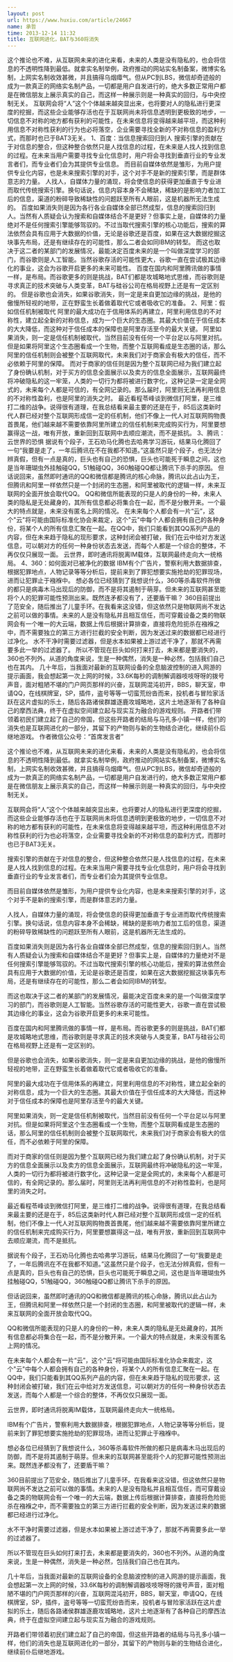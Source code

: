 ```yaml
---
layout: post
url: https://www.huxiu.com/article/24667
name: 承哲
time: 2013-12-14 11:32
title: 互联网进化，BAT与360将消失
---
```

这个推论也不难，从互联网未来的进化来看，未来的人类是没有隐私的，也会将信息的不透明性降到最低。就拿实名制举例，政府推动的网站实名制备案，微博实名制，上网实名制收效甚微，并且搞得乌烟瘴气。但从PC到LBS，微信却奇迹般的成为一款真正的网络实名制产品，一切都是用户自发进行的，绝大多数正常用户都是在微信朋友上展示真实的自己，而这样一种展示则是一种真实的回归，与中央控制无关。 互联网会将“人”这个个体越来越突显出来，也将要对人的隐私进行更深度的挖掘，而这些企业能够存活也在于互联网尚未将信息透明到更极致的地步，一切信息不对称的地方都有获利的可能性，在未来信息将变得越来越平坦，而这种利用信息不对称性获利的行为也必将落空，企业需要寻找全新的不对称信息的盈利方式，而那时也已于BAT3无关。 1、百度：当信息搜索回归到人 搜索引擎的贡献在于对信息的整合，但这种整合依然只是人找信息的过程，在未来是人找人找到信息的过程。在未来当用户需要寻找专业化信息时，用户将会寻找到垂直行业的专业发言者们，而专业者们会为其提供专业信息。 而目前自媒体依然是雏形，为用户提供专业化内容，也是未来搜索引擎的对手，这个对手不是新的搜索引擎，而是群体意志的力量。 人找人，自媒体力量的涌现，将会使信息的获得更加垂直于专业进而取代传统搜索引擎。换句话说，信息内容本身不会稀缺，稀缺的是影响力者加工后的信息，渠道的粉碎导致稀缺性的问题跃至所有人眼前，这是机器所无法生成的。 百度如果消失则是因为各行各业自媒体全部已然成型，信息的搜索回归到人。当然有人质疑会认为搜索和自媒体结合不是更好？但事实上是，自媒体的力量绝对不是任何搜索引擎能够驾驭的。不过当取代搜索引擎的核心功能后，搜索的算法依然会具有应用于大数据的价值，无论是谷歌还是百度，如果在这大数据挖掘这块事先布局，还是有继续存在的可能性，那么二者会如同IBM的转型。 而这也取决于这二者的某部门的发展情况，最能决定百度未来的是一个叫做深度学习的部门，而谷歌则是人工智能。当然谷歌存活的可能性更大，谷歌一直在尝试极其边缘化的事业，这会为谷歌开启更多的未来可能性。 百度在国内和阿里腾讯做的事情一样，是布局。而谷歌更多的则是挑战，BAT们都是攻城略地式思维，而谷歌则是寻求真正的技术突破与人类变革，BAT与硅谷公司在格局视野上还是有一定区别的。 但是谷歌也会消失，如果谷歌消失，则一定是来自更加边缘的挑战，是他的傲慢所轻视的地带，正在野蛮生长着做着取代它或者吸收它的准备。 2、阿里：假如信任机制被取代 阿里的最大成功在于信用体系的再建立，阿里利用信息的不对称性，建立起全新的对称信息，成为一个巨大的生态圈。其最大价值在于信任成本的大大降低，而这种对于信任成本的保障也是阿里存活至今的最大关键。 阿里如果消失，则一定是信任机制被取代，当然目前没有任何一个平台足以与阿里对抗。但是如果将阿里这个生态圈看成一个生物，而整个互联网看成是生态圈的话，那么阿里的信任机制则会被整个互联网取代，未来我们对于商家会有极大的信任，而不必依赖于阿里的保障。 而对于商家的信任则是因为整个互联网已经为我们建立起了身份确认机制，对于买方的信息全面展示以及卖方的信息全面展示，互联网最终将冲破隐私的这一牢笼，人类的一切行为都将被进行数字化，这种记录一定是全网式的，未来每个人都是可信的，有全网记录的。那么届时，阿里则无法再利用信息的不对称性盈利，也是阿里的消失之时。 最近看程苓峰谈到微信打阿里，是三维打二维的战争。说得很有道理，在我总结看来最主要的还是在于，85后这类新时代人群已经对整个互联网形成信一定的任机制，他们不像上一代人对互联网购物畏首畏尾，他们越来越不需要依靠阿里所建立的信任机制来完成购买行为，阿里要想赢得这一战，唯有开放，重新回到互联网中去顺应潮流，而不是抵抗。 3、腾讯：云世界的恐惧 据说有个段子，王石劝马化腾也去哈弗学习游玩，结果马化腾回了一句“我要是走了，一年后腾讯在不在我都不知道。”这虽然只是个段子，也无法分辨真假，但有一点是真的，巨头也有自己的恐惧，巨头也可能死于瞬息之间，这也是当年珊瑚虫外挂触碰QQ，51触碰QQ，360触碰QQ都让腾讯下杀手的原因。 但话说回来，虽然即时通讯的QQ和微信都是腾讯的核心命脉，腾讯以此占山为王，但腾讯和阿里一样依然只是一个封闭的生态圈，和阿里被取代的逻辑一样，未来互联网的全面开放会取代QQ。 QQ和微信所能表现的只是人的身份的一种，未来人类的隐私是无处藏身的，其所有信息都必将集合在一起，而不是分散开来。一个最大的特点就是，未来没有匿名上网的情况。 在未来每个人都会有一片“云”，这个"云"将可能由国际标准化协会来裁定，这个"云"中每个人都会拥有自己的各种身份，将某个人的所有信息汇聚在一起。在QQ中，我们只能看到其QQ系列产品的内容，但在未来趋于隐私的现形要求，这种封闭会被打破，我们在云中给对方发送信息，可以朝对方的任何一种身份状态去发送，而每个人都是一个综合的整体，不再仅仅只展现一面。 云世界，即时通讯将脱离IM载体，互联网最终走向大一统格局。 4、360：如何面对已被净化的数据 IBM有个广告片，警察利用大数据排查，根据犯罪地点，人物记录等等分析后，提前来到了罪犯想要实施抢劫的犯罪现场，进而让犯罪止于襁褓中。 想必各位已经猜到了我想说什么，360等杀毒软件所做的都只是病毒木马出现后的防御，而不是将其遏制于萌芽。但未来的互联网甚至能将个人的犯罪可能性预测出来。既然连矛都没有了，还要盾干嘛？ 360目前提出了范安全，随后推出了儿童手环。在我看来这没错，但这依然只是物联网尚不发达之前可以做的事情。未来的人是没有隐私并且相互信任，而可穿戴设备之类的物联网会有一个唯一的大云端，数据上传后根据计算排查，直接将危险扼杀在襁褓之中，而不需要独立的第三方进行拦截的安全判断，因为发送过来的数据都已经进行过净化。 水不干净时需要过滤器，但是水本如果被上游过滤干净了，那就不再需要多此一举的过滤器了。 所以不管现在巨头如何打来打去，未来都是要消失的，360也不列外。从道的角度来说，生是一种偶然，消失是一种必然，包括我们自己也在其内。 几十年后，当我面对最新的互联网设备的全息脑波控制的进入网游的提示画面，我会想起第一次上网的时候，33.6K每秒的调制解调器吱吱呀呀的拨号声音，面对粗陋不堪的门户网页那样的兴奋，互联网混沌初开，BBS，聊天室，申请QQ，在线棋牌室，SP，插件，盗号等等一切蛮荒纷沓而来，投机者与冒险家活跃在这片虚拟的乐土，随后各路诸侯群雄逐鹿攻城略地，这片土地逐渐有了各种自己的摩西法典，终于在虚拟空间建立起与现实互为融合的游戏规则。 开路者们带领着初民们建立起了自己的帝国，但这些开路者的结局与马孔多小镇一样，他们的消失也是互联网进化的一部分，其留下的产物则与新的生物结合进化，继续前仆后继地游戏。 作者微信公众号：“首席发言者”

这个推论也不难，从互联网未来的进化来看，未来的人类是没有隐私的，也会将信息的不透明性降到最低。就拿实名制举例，政府推动的网站实名制备案，微博实名制，上网实名制收效甚微，并且搞得乌烟瘴气。但从PC到LBS，微信却奇迹般的成为一款真正的网络实名制产品，一切都是用户自发进行的，绝大多数正常用户都是在微信朋友上展示真实的自己，而这样一种展示则是一种真实的回归，与中央控制无关。

互联网会将“人”这个个体越来越突显出来，也将要对人的隐私进行更深度的挖掘，而这些企业能够存活也在于互联网尚未将信息透明到更极致的地步，一切信息不对称的地方都有获利的可能性，在未来信息将变得越来越平坦，而这种利用信息不对称性获利的行为也必将落空，企业需要寻找全新的不对称信息的盈利方式，而那时也已于BAT3无关。

搜索引擎的贡献在于对信息的整合，但这种整合依然只是人找信息的过程，在未来是人找人找到信息的过程。在未来当用户需要寻找专业化信息时，用户将会寻找到垂直行业的专业发言者们，而专业者们会为其提供专业信息。

而目前自媒体依然是雏形，为用户提供专业化内容，也是未来搜索引擎的对手，这个对手不是新的搜索引擎，而是群体意志的力量。

人找人，自媒体力量的涌现，将会使信息的获得更加垂直于专业进而取代传统搜索引擎。换句话说，信息内容本身不会稀缺，稀缺的是影响力者加工后的信息，渠道的粉碎导致稀缺性的问题跃至所有人眼前，这是机器所无法生成的。

百度如果消失则是因为各行各业自媒体全部已然成型，信息的搜索回归到人。当然有人质疑会认为搜索和自媒体结合不是更好？但事实上是，自媒体的力量绝对不是任何搜索引擎能够驾驭的。不过当取代搜索引擎的核心功能后，搜索的算法依然会具有应用于大数据的价值，无论是谷歌还是百度，如果在这大数据挖掘这块事先布局，还是有继续存在的可能性，那么二者会如同IBM的转型。

而这也取决于这二者的某部门的发展情况，最能决定百度未来的是一个叫做深度学习的部门，而谷歌则是人工智能。当然谷歌存活的可能性更大，谷歌一直在尝试极其边缘化的事业，这会为谷歌开启更多的未来可能性。

百度在国内和阿里腾讯做的事情一样，是布局。而谷歌更多的则是挑战，BAT们都是攻城略地式思维，而谷歌则是寻求真正的技术突破与人类变革，BAT与硅谷公司在格局视野上还是有一定区别的。

但是谷歌也会消失，如果谷歌消失，则一定是来自更加边缘的挑战，是他的傲慢所轻视的地带，正在野蛮生长着做着取代它或者吸收它的准备。

阿里的最大成功在于信用体系的再建立，阿里利用信息的不对称性，建立起全新的对称信息，成为一个巨大的生态圈。其最大价值在于信任成本的大大降低，而这种对于信任成本的保障也是阿里存活至今的最大关键。

阿里如果消失，则一定是信任机制被取代，当然目前没有任何一个平台足以与阿里对抗。但是如果将阿里这个生态圈看成一个生物，而整个互联网看成是生态圈的话，那么阿里的信任机制则会被整个互联网取代，未来我们对于商家会有极大的信任，而不必依赖于阿里的保障。

而对于商家的信任则是因为整个互联网已经为我们建立起了身份确认机制，对于买方的信息全面展示以及卖方的信息全面展示，互联网最终将冲破隐私的这一牢笼，人类的一切行为都将被进行数字化，这种记录一定是全网式的，未来每个人都是可信的，有全网记录的。那么届时，阿里则无法再利用信息的不对称性盈利，也是阿里的消失之时。

最近看程苓峰谈到微信打阿里，是三维打二维的战争。说得很有道理，在我总结看来最主要的还是在于，85后这类新时代人群已经对整个互联网形成信一定的任机制，他们不像上一代人对互联网购物畏首畏尾，他们越来越不需要依靠阿里所建立的信任机制来完成购买行为，阿里要想赢得这一战，唯有开放，重新回到互联网中去顺应潮流，而不是抵抗。

据说有个段子，王石劝马化腾也去哈弗学习游玩，结果马化腾回了一句“我要是走了，一年后腾讯在不在我都不知道。”这虽然只是个段子，也无法分辨真假，但有一点是真的，巨头也有自己的恐惧，巨头也可能死于瞬息之间，这也是当年珊瑚虫外挂触碰QQ，51触碰QQ，360触碰QQ都让腾讯下杀手的原因。

但话说回来，虽然即时通讯的QQ和微信都是腾讯的核心命脉，腾讯以此占山为王，但腾讯和阿里一样依然只是一个封闭的生态圈，和阿里被取代的逻辑一样，未来互联网的全面开放会取代QQ。

QQ和微信所能表现的只是人的身份的一种，未来人类的隐私是无处藏身的，其所有信息都必将集合在一起，而不是分散开来。一个最大的特点就是，未来没有匿名上网的情况。

在未来每个人都会有一片“云”，这个"云"将可能由国际标准化协会来裁定，这个"云"中每个人都会拥有自己的各种身份，将某个人的所有信息汇聚在一起。在QQ中，我们只能看到其QQ系列产品的内容，但在未来趋于隐私的现形要求，这种封闭会被打破，我们在云中给对方发送信息，可以朝对方的任何一种身份状态去发送，而每个人都是一个综合的整体，不再仅仅只展现一面。

云世界，即时通讯将脱离IM载体，互联网最终走向大一统格局。

IBM有个广告片，警察利用大数据排查，根据犯罪地点，人物记录等等分析后，提前来到了罪犯想要实施抢劫的犯罪现场，进而让犯罪止于襁褓中。

想必各位已经猜到了我想说什么，360等杀毒软件所做的都只是病毒木马出现后的防御，而不是将其遏制于萌芽。但未来的互联网甚至能将个人的犯罪可能性预测出来。既然连矛都没有了，还要盾干嘛？

360目前提出了范安全，随后推出了儿童手环。在我看来这没错，但这依然只是物联网尚不发达之前可以做的事情。未来的人是没有隐私并且相互信任，而可穿戴设备之类的物联网会有一个唯一的大云端，数据上传后根据计算排查，直接将危险扼杀在襁褓之中，而不需要独立的第三方进行拦截的安全判断，因为发送过来的数据都已经进行过净化。

水不干净时需要过滤器，但是水本如果被上游过滤干净了，那就不再需要多此一举的过滤器了。

所以不管现在巨头如何打来打去，未来都是要消失的，360也不列外。从道的角度来说，生是一种偶然，消失是一种必然，包括我们自己也在其内。

几十年后，当我面对最新的互联网设备的全息脑波控制的进入网游的提示画面，我会想起第一次上网的时候，33.6K每秒的调制解调器吱吱呀呀的拨号声音，面对粗陋不堪的门户网页那样的兴奋，互联网混沌初开，BBS，聊天室，申请QQ，在线棋牌室，SP，插件，盗号等等一切蛮荒纷沓而来，投机者与冒险家活跃在这片虚拟的乐土，随后各路诸侯群雄逐鹿攻城略地，这片土地逐渐有了各种自己的摩西法典，终于在虚拟空间建立起与现实互为融合的游戏规则。

开路者们带领着初民们建立起了自己的帝国，但这些开路者的结局与马孔多小镇一样，他们的消失也是互联网进化的一部分，其留下的产物则与新的生物结合进化，继续前仆后继地游戏。

